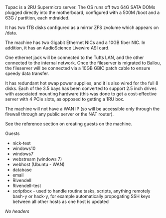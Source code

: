 Tupac is a 2RU Supermicro server. The OS runs off two 64G SATA DOMs plugged directly into the motherboard, configured with a 500M /boot and a 63G / partition, each mdraided.

It has two 1TB disks configured as a mirror ZFS zvolume which appears on /data.

The machine has two Gigabit Ethernet NICs and a 10GB fiber NIC. In addition, it has an AudioScience Livewire ASI card.

One ethernet jack will be connected to the Tufts LAN, and the other connected to the internal network. Once the fileserver is migrated to Ballou, the fileserver will be connected via a 10GB GBIC patch cable to ensure speedy data transfer.

It has redundant hot swap power supplies, and it is also wired for the full 8 disks. Each of the 3.5 bays has been converted to support 2.5 inch drives with associated mounting hardware (this was done to get a cost-effective server with 4 PCIe slots, as opposed to getting a 1RU box.

The machine will not have a WAN IP (so will be accessible only through the firewall through any public server or the NAT router).

See the reference section on creating guests on the machine.

Guests

-   nick-test
-   windows10
-   windows7
-   webstream (windows 7)
-   webhost (Ubuntu - WAN)
-   database
-   email
-   Rivendell
-   Rivendell-test
-   scriptbox - used to handle routine tasks, scripts, anything remotely bash-y or hack-y, for example automatically propogating SSH keys between all other hosts as one host is updated

*No headers*
